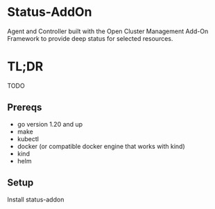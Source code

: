 # Status-AddOn

Agent and Controller built with the Open Cluster Management Add-On Framework
to provide deep status for selected resources.

# TL;DR

TODO


## Prereqs
- go version 1.20 and up
- make
- kubectl
- docker (or compatible docker engine that works with kind)
- kind
- helm

## Setup

Install status-addon